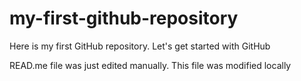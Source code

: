 # my-first-github-repository
Here is my first GitHub repository. Let's get started with GitHub

READ.me file was just edited manually. This file was modified locally
